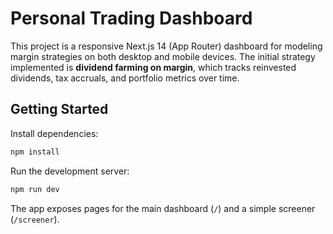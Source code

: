 # Personal Trading Dashboard

This project is a responsive Next.js 14 (App Router) dashboard for modeling margin strategies on both desktop and mobile devices. The initial strategy implemented is **dividend farming on margin**, which tracks reinvested dividends, tax accruals, and portfolio metrics over time.

## Getting Started

Install dependencies:

```bash
npm install
```

Run the development server:

```bash
npm run dev
```

The app exposes pages for the main dashboard (`/`) and a simple screener (`/screener`).
